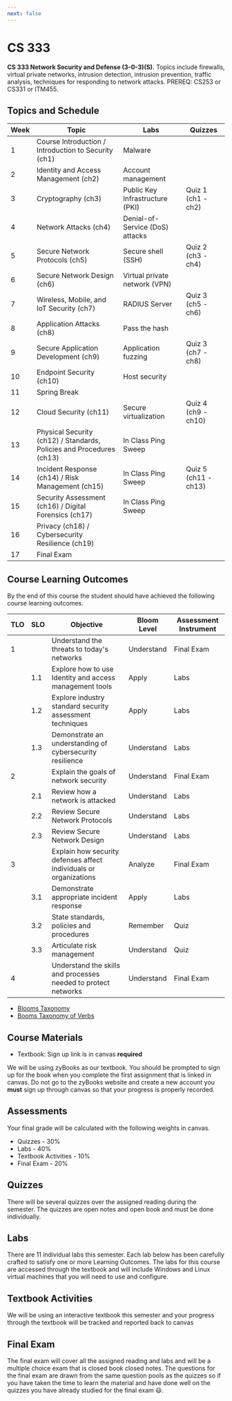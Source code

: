 ```yaml
---
next: false
---
```


# CS 333

**CS 333 Network Security and Defense (3-0-3)(S).** Topics include
firewalls, virtual private networks, intrusion detection, intrusion
prevention, traffic analysis, techniques for responding to network
attacks. PREREQ: CS253 or CS331 or ITM455.

## Topics and Schedule

| Week | Topic                                                                | Labs                            | Quizzes              |
| ---- | -------------------------------------------------------------------- | ------------------------------- | -------------------- |
| 1    | Course Introduction / Introduction to Security (ch1)                 | Malware                         |                      |
| 2    | Identity and Access Management (ch2)                                 | Account management              |                      |
| 3    | Cryptography (ch3)                                                   | Public Key Infrastructure (PKI) | Quiz 1 (ch1 - ch2)   |
| 4    | Network Attacks (ch4)                                                | Denial-of-Service (DoS) attacks |                      |
| 5    | Secure Network Protocols (ch5)                                       | Secure shell (SSH)              | Quiz 2 (ch3 - ch4)   |
| 6    | Secure Network Design (ch6)                                          | Virtual private network (VPN)   |                      |
| 7    | Wireless, Mobile, and IoT Security (ch7)                             | RADIUS Server                   | Quiz 3 (ch5 - ch6)   |
| 8    | Application Attacks (ch8)                                            | Pass the hash                   |                      |
| 9    | Secure Application Development (ch9)                                 | Application fuzzing             | Quiz 3 (ch7 - ch8)   |
| 10   | Endpoint Security (ch10)                                             | Host security                   |                      |
| 11   | Spring Break                                                         |                                 |                      |
| 12   | Cloud Security (ch11)                                                | Secure virtualization           | Quiz 4 (ch9 - ch10)  |
| 13   | Physical Security (ch12) / Standards, Policies and Procedures (ch13) | In Class Ping Sweep             |                      |
| 14   | Incident Response (ch14) / Risk Management (ch15)                    | In Class Ping Sweep             | Quiz 5 (ch11 - ch13) |
| 15   | Security Assessment (ch16) / Digital Forensics (ch17)                | In Class Ping Sweep             |                      |
| 16   | Privacy (ch18) / Cybersecurity Resilience (ch19)                     |                                 |                      |
| 17   | Final Exam                                                           |                                 |                      |

## Course Learning Outcomes

By the end of this course the student should have achieved the following
course learning outcomes.

| TLO | SLO | Objective                                                         | Bloom Level | Assessment Instrument |
| --- | --- | ----------------------------------------------------------------- | ----------- | --------------------- |
| 1   |     | Understand the threats to today's networks                        | Understand  | Final Exam            |
|     | 1.1 | Explore how to use Identity and access management tools           | Apply       | Labs                  |
|     | 1.2 | Explore industry standard security assessment techniques          | Apply       | Labs                  |
|     | 1.3 | Demonstrate an understanding of cybersecurity resilience          | Understand  | Labs                  |
| 2   |     | Explain the goals of network security                             | Understand  | Final Exam            |
|     | 2.1 | Review  how a network is attacked                                 | Understand  | Labs                  |
|     | 2.2 | Review Secure Network Protocols                                   | Understand  | Labs                  |
|     | 2.3 | Review Secure Network Design                                      | Understand  | Labs                  |
| 3   |     | Explain how security defenses affect individuals or organizations | Analyze     | Final Exam            |
|     | 3.1 | Demonstrate appropriate incident response                         | Apply       | Labs                  |
|     | 3.2 | State standards, policies and procedures                          | Remember    | Quiz                  |
|     | 3.3 | Articulate  risk management                                       | Understand  | Quiz                  |
| 4   |     | Understand the skills and processes needed to protect networks    | Understand  | Final Exam            |

- [Blooms Taxonomy](https://cft.vanderbilt.edu/guides-sub-pages/blooms-taxonomy/)
- [Booms Taxonomy of Verbs](https://tips.uark.edu/blooms-taxonomy-verb-chart/)

## Course Materials

- Textbook: Sign up link is in canvas **required**

We will be using zyBooks as our textbook. You should be prompted to sign
up for the book when you complete the first assignment that is linked in
canvas. Do not go to the zyBooks website and create a new account you
**must** sign up through canvas so that your progress is properly
recorded.

## Assessments

Your final grade will be calculated with the following weights in
canvas.

- Quizzes - 30%
- Labs - 40%
- Textbook Activities - 10%
- Final Exam - 20%

## Quizzes

There will be several quizzes over the assigned reading during the
semester. The quizzes are open notes and open book and must be done
individually.

## Labs

There are 11 individual labs this semester. Each lab below has been
carefully crafted to satisfy one or more Learning Outcomes. The labs for
this course are accessed through the textbook and will include Windows
and Linux virtual machines that you will need to use and configure.

## Textbook Activities

We will be using an interactive textbook this semester and your progress
through the textbook will be tracked and reported back to canvas

## Final Exam

The final exam will cover all the assigned reading and labs and will be
a multiple choice exam that is closed book closed notes. The questions
for the final exam are drawn from the same question pools as the quizzes
so if you have taken the time to learn the material and have done well
on the quizzes you have already studied for the final exam 😃.

<!--@include: ../../parts/syllabus-boiler.md-->